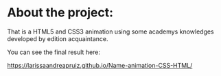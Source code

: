 # About the project:

That is a HTML5 and CSS3 animation using some academys knowledges developed by edition acquaintance.

You can see the final result here:

https://larissaandreapruiz.github.io/Name-animation-CSS-HTML/
